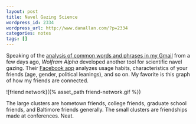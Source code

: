 ```yaml
---
layout: post
title: Navel Gazing Science
wordpress_id: 2334
wordpress_url: http://www.danallan.com/?p=2334
categories: notes
tags: []
---
```

Speaking of the [analysis of common words and phrases in my Gmail](http://www.danallan.com/projects/2012/in-so-many-words/) from a few days ago, _Wolfram Alpha_ developed another tool for scientific navel gazing. Their [Facebook app](http://www.wolframalpha.com/input/?i=facebook) analyzes usage habits, characteristics of your friends (age, gender, political leanings), and so on. My favorite is this graph of how my friends are connected.

![friend network]({% asset_path friend-network.gif %})

The large clusters are hometown friends, college friends, graduate school friends, and Baltimore friends generally. The small clusters are friendships made at conferences. Neat.

